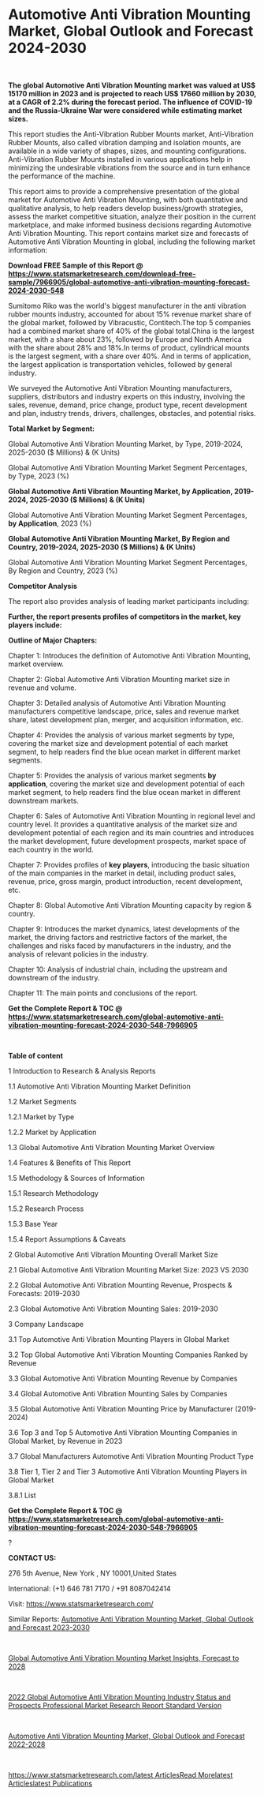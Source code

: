 <h1>Automotive Anti Vibration Mounting Market, Global Outlook and Forecast 2024-2030</h1><br/><p><strong>The global Automotive Anti Vibration Mounting market was valued at US$ 15170 million in 2023 and is projected to reach US$ 17660 million by 2030, at a <strong>CAGR</strong> of 2.2% during the forecast period. The influence of COVID-19 and the Russia-Ukraine War were considered while estimating market sizes.</strong></p>
 
 
 
 <p>This report studies the Anti-Vibration Rubber Mounts market, Anti-Vibration Rubber Mounts, also called vibration damping and isolation mounts, are available in a wide variety of shapes, sizes, and mounting configurations. Anti-Vibration Rubber Mounts installed in various applications help in minimizing the undesirable vibrations from the source and in turn enhance the performance of the machine.</p>
 
 
 
 <p>This report aims to provide a comprehensive presentation of the global market for Automotive Anti Vibration Mounting, with both quantitative and qualitative analysis, to help readers develop business/growth strategies, assess the market competitive situation, analyze their position in the current marketplace, and make informed business decisions regarding Automotive Anti Vibration Mounting. This report contains market size and forecasts of Automotive Anti Vibration Mounting in global, including the following market information:</p>
 
 
 
 <p><strong>Download FREE Sample of this Report @ <a href="https://www.statsmarketresearch.com/download-free-sample/7966905/global-automotive-anti-vibration-mounting-forecast-2024-2030-548">https://www.statsmarketresearch.com/download-free-sample/7966905/global-automotive-anti-vibration-mounting-forecast-2024-2030-548</a></strong></p>
 
 
 
 <p>Sumitomo Riko was the world&#39;s biggest manufacturer in the anti vibration rubber mounts industry, accounted for about 15% revenue market share of the global market, followed by Vibracustic, Contitech.The top 5 companies had a combined market share of 40% of the global total.China is the largest market, with a share about 23%, followed by Europe and North America with the share about 28% and 18%.In terms of product, cylindrical mounts is the largest segment, with a share over 40%. And in terms of application, the largest application is transportation vehicles, followed by general industry.</p>
 
 
 
 <p>We surveyed the Automotive Anti Vibration Mounting manufacturers, suppliers, distributors and industry experts on this industry, involving the sales, revenue, demand, price change, product type, recent development and plan, industry trends, drivers, challenges, obstacles, and potential risks.</p>
 
 
 
 <p><strong>Total Market by Segment:</strong></p>
 
 
 
 <p>Global Automotive Anti Vibration Mounting Market, by Type, 2019-2024, 2025-2030 ($ Millions) & (K Units)</p>
 
 
 
 <p>Global Automotive Anti Vibration Mounting Market Segment Percentages, by Type, 2023 (%)</p>
 
 
 
 <p><strong>Global Automotive Anti Vibration Mounting Market, <strong>by Application</strong>, 2019-2024, 2025-2030 ($ Millions) & (K Units)</strong></p>
 
 
 
 <p>Global Automotive Anti Vibration Mounting Market Segment Percentages, <strong>by Application</strong>, 2023 (%)</p>
 
 
 
 <p><strong>Global Automotive Anti Vibration Mounting Market, By Region and Country, 2019-2024, 2025-2030 ($ Millions) & (K Units)</strong></p>
 
 
 
 <p>Global Automotive Anti Vibration Mounting Market Segment Percentages, By Region and Country, 2023 (%)</p>
 
 
 
 <p><strong>Competitor Analysis</strong></p>
 
 
 
 <p>The report also provides analysis of leading market participants including:</p>
 
 
 
 <p><strong>Further, the report presents profiles of competitors in the market, <strong>key players</strong> include:</strong></p>
 
 
 
 <p><strong>Outline of Major Chapters:</strong></p>
 
 
 
 <p>Chapter 1: Introduces the definition of Automotive Anti Vibration Mounting, market overview.</p>
 
 
 
 <p>Chapter 2: Global Automotive Anti Vibration Mounting market size in revenue and volume.</p>
 
 
 
 <p>Chapter 3: Detailed analysis of Automotive Anti Vibration Mounting manufacturers competitive landscape, price, sales and revenue market share, latest development plan, merger, and acquisition information, etc.</p>
 
 
 
 <p>Chapter 4: Provides the analysis of various market segments by type, covering the market size and development potential of each market segment, to help readers find the blue ocean market in different market segments.</p>
 
 
 
 <p>Chapter 5: Provides the analysis of various market segments <strong>by application</strong>, covering the market size and development potential of each market segment, to help readers find the blue ocean market in different downstream markets.</p>
 
 
 
 <p>Chapter 6: Sales of Automotive Anti Vibration Mounting in regional level and country level. It provides a quantitative analysis of the market size and development potential of each region and its main countries and introduces the market development, future development prospects, market space of each country in the world.</p>
 
 
 
 <p>Chapter 7: Provides profiles of <strong>key players</strong>, introducing the basic situation of the main companies in the market in detail, including product sales, revenue, price, gross margin, product introduction, recent development, etc.</p>
 
 
 
 <p>Chapter 8: Global Automotive Anti Vibration Mounting capacity by region & country.</p>
 
 
 
 <p>Chapter 9: Introduces the market dynamics, latest developments of the market, the driving factors and restrictive factors of the market, the challenges and risks faced by manufacturers in the industry, and the analysis of relevant policies in the industry.</p>
 
 
 
 <p>Chapter 10: Analysis of industrial chain, including the upstream and downstream of the industry.</p>
 
 
 
 <p>Chapter 11: The main points and conclusions of the report.</p>
 
 
 
 <div><b>Get the Complete Report & TOC @ <a href="https://www.statsmarketresearch.com/global-automotive-anti-vibration-mounting-forecast-2024-2030-548-7966905">https://www.statsmarketresearch.com/global-automotive-anti-vibration-mounting-forecast-2024-2030-548-7966905</a></b></div>
 
 
 
 <p><br />
 
 <b>Table of content</b></p>
 
 
 
 <p>1 Introduction to Research & Analysis Reports<br />
 
 1.1 Automotive Anti Vibration Mounting Market Definition<br />
 
 1.2 Market Segments<br />
 
 1.2.1 Market by Type<br />
 
 1.2.2 Market by Application<br />
 
 1.3 Global Automotive Anti Vibration Mounting Market Overview<br />
 
 1.4 Features & Benefits of This Report<br />
 
 1.5 Methodology & Sources of Information<br />
 
 1.5.1 Research Methodology<br />
 
 1.5.2 Research Process<br />
 
 1.5.3 Base Year<br />
 
 1.5.4 Report Assumptions & Caveats<br />
 
 2 Global Automotive Anti Vibration Mounting Overall Market Size<br />
 
 2.1 Global Automotive Anti Vibration Mounting Market Size: 2023 VS 2030<br />
 
 2.2 Global Automotive Anti Vibration Mounting Revenue, Prospects & Forecasts: 2019-2030<br />
 
 2.3 Global Automotive Anti Vibration Mounting Sales: 2019-2030<br />
 
 3 Company Landscape<br />
 
 3.1 Top Automotive Anti Vibration Mounting Players in Global Market<br />
 
 3.2 Top Global Automotive Anti Vibration Mounting Companies Ranked by Revenue<br />
 
 3.3 Global Automotive Anti Vibration Mounting Revenue by Companies<br />
 
 3.4 Global Automotive Anti Vibration Mounting Sales by Companies<br />
 
 3.5 Global Automotive Anti Vibration Mounting Price by Manufacturer (2019-2024)<br />
 
 3.6 Top 3 and Top 5 Automotive Anti Vibration Mounting Companies in Global Market, by Revenue in 2023<br />
 
 3.7 Global Manufacturers Automotive Anti Vibration Mounting Product Type<br />
 
 3.8 Tier 1, Tier 2 and Tier 3 Automotive Anti Vibration Mounting Players in Global Market<br />
 
 3.8.1 List</p>
 
 
 
 <div><b>Get the Complete Report & TOC @ <a href="https://www.statsmarketresearch.com/global-automotive-anti-vibration-mounting-forecast-2024-2030-548-7966905">https://www.statsmarketresearch.com/global-automotive-anti-vibration-mounting-forecast-2024-2030-548-7966905</a></b></div>
 
 
 
 <p>? </p>
 
 
 
 <p><b>CONTACT US:</b><br />
 
 276 5th Avenue, New York , NY 10001,United States<br />
 
 International: (+1) 646 781 7170 / +91 8087042414<br />
 
 Visit: <a href="https://www.statsmarketresearch.com/">https://www.statsmarketresearch.com/</a><br />
 
 Similar Reports: <a href="https://www.statsmarketresearch.com/global-automotive-anti-vibration-mounting-forecast-2024-2030-548-7966905">Automotive Anti Vibration Mounting Market, Global Outlook and Forecast 2023-2030</a><br />
 
 <br />
 
 <a href="https://www.statsmarketresearch.com/global-automotive-anti-vibration-mounting-forecast-2024-2030-548-7966905">Global Automotive Anti Vibration Mounting Market Insights, Forecast to 2028</a><br />
 
 <br />
 
 <a href="https://www.statsmarketresearch.com/global-automotive-anti-vibration-mounting-forecast-2024-2030-548-7966905">2022 Global Automotive Anti Vibration Mounting Industry Status and Prospects Professional Market Research Report Standard Version</a><br />
 
 <br />
 
 <a href="https://www.statsmarketresearch.com/global-automotive-anti-vibration-mounting-forecast-2024-2030-548-7966905">Automotive Anti Vibration Mounting Market, Global Outlook and Forecast 2022-2028</a><br />
 
 <br />
 
 <a href="https://gyeongbokgung.com">https://www.statsmarketresearch.com/</a><a href="https://hallyeomaritime.com">latest Articles</a><a href="https://jingwansa.com">Read More</a><a href="https://nguoiviet.jp/">latest Articles</a><a href="https://www.intelmarketresearch.com/">latest Publications</a></p>